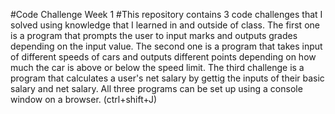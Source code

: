 #Code Challenge Week 1
#This repository contains 3 code challenges that I solved using knowledge that I learned in and outside of class. The first one is a program that prompts the user to input marks and outputs grades depending on the input value. The second one is a program that takes input of different speeds of cars and outputs different points depending on how much the car is above or below the speed limit. The third challenge is a program that calculates a user's net salary by gettig the inputs of their basic salary and net salary. All three programs can be set up using a console window on a browser. (ctrl+shift+J)